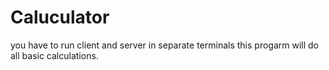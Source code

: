 # Caluculator
you have to run client and server in separate terminals
this progarm will do all basic calculations.

